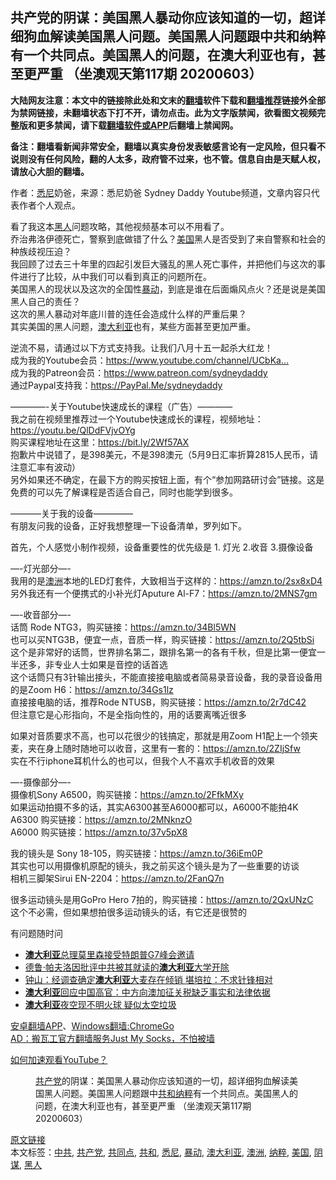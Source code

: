  <h2>共产党的阴谋：美国黑人暴动你应该知道的一切，超详细狗血解读美国黑人问题。美国黑人问题跟中共和纳粹有一个共同点。美国黑人的问题，在澳大利亚也有，甚至更严重 （坐澳观天第117期 20200603）</h2> <p class="notice"><b>大陆网友注意：本文中的链接除此处和文末的<a href="https://github.com/bannedbook/fanqiang" >翻墙</a>软件下载和<a href="https://github.com/killgcd/justmysocks/blob/master/README.md">翻墙推荐</a>链接外全部为禁网链接，未翻墙状态下打不开，请勿点击。此为文字版禁闻，欲看图文视频完整版和更多禁闻，请下载<a href="https://github.com/bannedbook/fanqiang">翻墙软件或APP</a>后翻墙上禁闻网。</p><p>备注：翻墙看新闻非常安全，翻墙以真实身份发表敏感言论有一定风险，但只看不说则没有任何风险，翻的人太多，政府管不过来，也不管。信息自由是天赋人权，请放心大胆的翻墙。</b></p>  <div class="entry"> <p>作者：<a href="https://www.bannedbook.org/bnews/tag/%e6%82%89%e5%b0%bc/" class="st_tag internal_tag" rel="tag" title="标签 悉尼 下的日志">悉尼</a>奶爸，来源：悉尼奶爸 Sydney Daddy Youtube频道，文章内容只代表作者个人观点。</p> <figure></figure> <p>看了我这本<a href="https://www.bannedbook.org/bnews/tag/%e9%bb%91%e4%ba%ba/" class="st_tag internal_tag" rel="tag" title="标签 黑人 下的日志">黑人</a>问题攻略，其他视频基本可以不用看了。<br />乔治弗洛伊德死亡，警察到底做错了什么？<a href="https://www.bannedbook.org/bnews/tag/%e7%be%8e%e5%9b%bd/" class="st_tag internal_tag" rel="tag" title="标签 美国 下的日志">美国</a>黑人是否受到了来自警察和社会的种族歧视压迫？<br />我回顾了过去三十年里的四起引发巨大骚乱的黑人死亡事件，并把他们与这次的事件进行了比较，从中我们可以看到真正的问题所在。<br />美国黑人的现状以及这次的全国性<a href="https://www.bannedbook.org/bnews/tag/%E6%9A%B4%E5%8A%A8/" class="st_tag internal_tag" rel="tag" title="标签 暴动 下的日志">暴动</a>，到底是谁在后面煽风点火？还是说是美国黑人自己的责任？<br />这次的黑人暴动对年底川普的连任会造成什么样的严重后果？<br />其实美国的黑人问题，<a href="https://www.bannedbook.org/bnews/tag/%e6%be%b3%e5%a4%a7%e5%88%a9%e4%ba%9a/" class="st_tag internal_tag" rel="tag" title="标签 澳大利亚 下的日志">澳大利亚</a>也有，某些方面甚至更加严重。</p> <p>逆流不易，请通过以下方式支持我。让我们八月十五一起杀大红龙！<br />成为我的Youtube会员：<a href="https://www.youtube.com/channel/UCbKazqxVVIT0aIm4ZPR9t4w/join" class="yt-uix-sessionlink" data-sessionlink="itct=CCwQ6TgYACITCKap3-fp5-kCFQvkjwodn_cGbUic5JiekqTfwYwB" data-url="https://www.youtube.com/channel/UCbKazqxVVIT0aIm4ZPR9t4w/join" >https://www.youtube.com/channel/UCbKa&#8230;</a><br />成为我的Patreon会员：<a href="https://www.youtube.com/redirect?q=https%3A%2F%2Fwww.patreon.com%2Fsydneydaddy&#038;redir_token=fuWOXNilZyA-qjcan1Gr68FbOHV8MTU5MTM0ODY0N0AxNTkxMjYyMjQ3&#038;event=video_description&#038;v=jIN9ISPGMhw" class="yt-uix-sessionlink" data-sessionlink="itct=CCwQ6TgYACITCKap3-fp5-kCFQvkjwodn_cGbUic5JiekqTfwYwB" data-url="/redirect?q=https%3A%2F%2Fwww.patreon.com%2Fsydneydaddy&amp;redir_token=fuWOXNilZyA-qjcan1Gr68FbOHV8MTU5MTM0ODY0N0AxNTkxMjYyMjQ3&amp;event=video_description&amp;v=jIN9ISPGMhw" data-target-new-window="True" target="_blank" rel="nofollow noopener">https://www.patreon.com/sydneydaddy</a><br />通过Paypal支持我：<a href="https://www.youtube.com/redirect?q=https%3A%2F%2FPayPal.Me%2Fsydneydaddy&#038;redir_token=fuWOXNilZyA-qjcan1Gr68FbOHV8MTU5MTM0ODY0N0AxNTkxMjYyMjQ3&#038;event=video_description&#038;v=jIN9ISPGMhw" class="yt-uix-sessionlink" data-sessionlink="itct=CCwQ6TgYACITCKap3-fp5-kCFQvkjwodn_cGbUic5JiekqTfwYwB" data-url="/redirect?q=https%3A%2F%2FPayPal.Me%2Fsydneydaddy&amp;redir_token=fuWOXNilZyA-qjcan1Gr68FbOHV8MTU5MTM0ODY0N0AxNTkxMjYyMjQ3&amp;event=video_description&amp;v=jIN9ISPGMhw" data-target-new-window="True" target="_blank" rel="nofollow noopener">https://PayPal.Me/sydneydaddy</a></p>  <p>&#8212;&#8212;&#8212;&#8212;-关于Youtube快速成长的课程（广告）&#8212;&#8212;&#8212;&#8212;<br />我之前在视频里推荐过一个Youtube快速成长的课程，视频地址：<a href="https://www.youtube.com/watch?v=QlDdFVjvOYg" class="yt-uix-sessionlink       spf-link" data-sessionlink="itct=CCwQ6TgYACITCKap3-fp5-kCFQvkjwodn_cGbQ" >https://youtu.be/QlDdFVjvOYg</a><br />购买课程地址在这里：<a href="https://www.youtube.com/redirect?q=https%3A%2F%2Fbit.ly%2F2Wf57AX&#038;redir_token=fuWOXNilZyA-qjcan1Gr68FbOHV8MTU5MTM0ODY0N0AxNTkxMjYyMjQ3&#038;event=video_description&#038;v=jIN9ISPGMhw" class="yt-uix-sessionlink" data-sessionlink="itct=CCwQ6TgYACITCKap3-fp5-kCFQvkjwodn_cGbUic5JiekqTfwYwB" data-url="/redirect?q=https%3A%2F%2Fbit.ly%2F2Wf57AX&amp;redir_token=fuWOXNilZyA-qjcan1Gr68FbOHV8MTU5MTM0ODY0N0AxNTkxMjYyMjQ3&amp;event=video_description&amp;v=jIN9ISPGMhw" data-target-new-window="True" target="_blank" rel="nofollow noopener">https://bit.ly/2Wf57AX</a> <br />抱歉片中说错了，是398美元，不是398澳元（5月9日汇率折算2815人民币，请注意汇率有波动）<br />另外如果还不确定，在最下方的购买按钮上面，有个“参加网路研讨会”链接。这是免费的可以先了解课程是否适合自己，同时也能学到很多。</p> <p>&#8212;&#8212;&#8212;&#8211;关于我的设备&#8212;&#8212;&#8212;&#8212;&#8211;<br />有朋友问我的设备，正好我想整理一下设备清单，罗列如下。</p> <p>首先，个人感觉小制作视频，设备重要性的优先级是 1. 灯光 2.收音 3.摄像设备</p>  <p>&#8212;-灯光部分&#8212;-<br />我用的是<a href="https://www.bannedbook.org/bnews/tag/%e6%be%b3%e6%b4%b2/" class="st_tag internal_tag" rel="tag" title="标签 澳洲 下的日志">澳洲</a>本地的LED灯套件，大致相当于这样的：<a href="https://www.youtube.com/redirect?q=https%3A%2F%2Famzn.to%2F2sx8xD4&#038;redir_token=fuWOXNilZyA-qjcan1Gr68FbOHV8MTU5MTM0ODY0N0AxNTkxMjYyMjQ3&#038;event=video_description&#038;v=jIN9ISPGMhw" class="yt-uix-sessionlink" data-sessionlink="itct=CCwQ6TgYACITCKap3-fp5-kCFQvkjwodn_cGbUic5JiekqTfwYwB" data-url="/redirect?q=https%3A%2F%2Famzn.to%2F2sx8xD4&amp;redir_token=fuWOXNilZyA-qjcan1Gr68FbOHV8MTU5MTM0ODY0N0AxNTkxMjYyMjQ3&amp;event=video_description&amp;v=jIN9ISPGMhw" data-target-new-window="True" target="_blank" rel="nofollow noopener">https://amzn.to/2sx8xD4</a><br />另外我还有一个便携式的小补光灯Aputure Al-F7：<a href="https://www.youtube.com/redirect?q=https%3A%2F%2Famzn.to%2F2MNS7gm&#038;redir_token=fuWOXNilZyA-qjcan1Gr68FbOHV8MTU5MTM0ODY0N0AxNTkxMjYyMjQ3&#038;event=video_description&#038;v=jIN9ISPGMhw" class="yt-uix-sessionlink" data-sessionlink="itct=CCwQ6TgYACITCKap3-fp5-kCFQvkjwodn_cGbUic5JiekqTfwYwB" data-url="/redirect?q=https%3A%2F%2Famzn.to%2F2MNS7gm&amp;redir_token=fuWOXNilZyA-qjcan1Gr68FbOHV8MTU5MTM0ODY0N0AxNTkxMjYyMjQ3&amp;event=video_description&amp;v=jIN9ISPGMhw" data-target-new-window="True" target="_blank" rel="nofollow noopener">https://amzn.to/2MNS7gm</a></p> <p>&#8212;-收音部分&#8212;-<br />话筒 Rode NTG3，购买链接：<a href="https://www.youtube.com/redirect?q=https%3A%2F%2Famzn.to%2F34Bl5WN&#038;redir_token=fuWOXNilZyA-qjcan1Gr68FbOHV8MTU5MTM0ODY0N0AxNTkxMjYyMjQ3&#038;event=video_description&#038;v=jIN9ISPGMhw" class="yt-uix-sessionlink" data-sessionlink="itct=CCwQ6TgYACITCKap3-fp5-kCFQvkjwodn_cGbUic5JiekqTfwYwB" data-url="/redirect?q=https%3A%2F%2Famzn.to%2F34Bl5WN&amp;redir_token=fuWOXNilZyA-qjcan1Gr68FbOHV8MTU5MTM0ODY0N0AxNTkxMjYyMjQ3&amp;event=video_description&amp;v=jIN9ISPGMhw" data-target-new-window="True" target="_blank" rel="nofollow noopener">https://amzn.to/34Bl5WN</a><br />也可以买NTG3B，便宜一点，音质一样，购买链接：<a href="https://www.youtube.com/redirect?q=https%3A%2F%2Famzn.to%2F2Q5tbSi&#038;redir_token=fuWOXNilZyA-qjcan1Gr68FbOHV8MTU5MTM0ODY0N0AxNTkxMjYyMjQ3&#038;event=video_description&#038;v=jIN9ISPGMhw" class="yt-uix-sessionlink" data-sessionlink="itct=CCwQ6TgYACITCKap3-fp5-kCFQvkjwodn_cGbUic5JiekqTfwYwB" data-url="/redirect?q=https%3A%2F%2Famzn.to%2F2Q5tbSi&amp;redir_token=fuWOXNilZyA-qjcan1Gr68FbOHV8MTU5MTM0ODY0N0AxNTkxMjYyMjQ3&amp;event=video_description&amp;v=jIN9ISPGMhw" data-target-new-window="True" target="_blank" rel="nofollow noopener">https://amzn.to/2Q5tbSi</a><br />这个是非常好的话筒，世界排名第二，跟排名第一的各有千秋，但是比第一便宜一半还多，非专业人士如果是音控的话首选<br />这个话筒只有3针输出接头，不能直接接电脑或者简易录音设备，我的录音设备用的是Zoom H6：<a href="https://www.youtube.com/redirect?q=https%3A%2F%2Famzn.to%2F34Gs1lz&#038;redir_token=fuWOXNilZyA-qjcan1Gr68FbOHV8MTU5MTM0ODY0N0AxNTkxMjYyMjQ3&#038;event=video_description&#038;v=jIN9ISPGMhw" class="yt-uix-sessionlink" data-sessionlink="itct=CCwQ6TgYACITCKap3-fp5-kCFQvkjwodn_cGbUic5JiekqTfwYwB" data-url="/redirect?q=https%3A%2F%2Famzn.to%2F34Gs1lz&amp;redir_token=fuWOXNilZyA-qjcan1Gr68FbOHV8MTU5MTM0ODY0N0AxNTkxMjYyMjQ3&amp;event=video_description&amp;v=jIN9ISPGMhw" data-target-new-window="True" target="_blank" rel="nofollow noopener">https://amzn.to/34Gs1lz</a><br />直接接电脑的话，推荐Rode NTUSB，购买链接：<a href="https://www.youtube.com/redirect?q=https%3A%2F%2Famzn.to%2F2r7dC42&#038;redir_token=fuWOXNilZyA-qjcan1Gr68FbOHV8MTU5MTM0ODY0N0AxNTkxMjYyMjQ3&#038;event=video_description&#038;v=jIN9ISPGMhw" class="yt-uix-sessionlink" data-sessionlink="itct=CCwQ6TgYACITCKap3-fp5-kCFQvkjwodn_cGbUic5JiekqTfwYwB" data-url="/redirect?q=https%3A%2F%2Famzn.to%2F2r7dC42&amp;redir_token=fuWOXNilZyA-qjcan1Gr68FbOHV8MTU5MTM0ODY0N0AxNTkxMjYyMjQ3&amp;event=video_description&amp;v=jIN9ISPGMhw" data-target-new-window="True" target="_blank" rel="nofollow noopener">https://amzn.to/2r7dC42</a><br />但注意它是心形指向，不是全指向性的，用的话要离嘴近很多</p> <p>如果对音质要求不高，也可以花很少的钱搞定，那就是用Zoom H1配上一个领夹麦，夹在身上随时随地可以收音，这里有一套的：<a href="https://www.youtube.com/redirect?q=https%3A%2F%2Famzn.to%2F2ZIjSfw&#038;redir_token=fuWOXNilZyA-qjcan1Gr68FbOHV8MTU5MTM0ODY0N0AxNTkxMjYyMjQ3&#038;event=video_description&#038;v=jIN9ISPGMhw" class="yt-uix-sessionlink" data-sessionlink="itct=CCwQ6TgYACITCKap3-fp5-kCFQvkjwodn_cGbUic5JiekqTfwYwB" data-url="/redirect?q=https%3A%2F%2Famzn.to%2F2ZIjSfw&amp;redir_token=fuWOXNilZyA-qjcan1Gr68FbOHV8MTU5MTM0ODY0N0AxNTkxMjYyMjQ3&amp;event=video_description&amp;v=jIN9ISPGMhw" data-target-new-window="True" target="_blank" rel="nofollow noopener">https://amzn.to/2ZIjSfw</a><br />实在不行iphone耳机什么的也可以，但我个人不喜欢手机收音的效果</p>  <p>&#8212;-摄像部分&#8212;-<br />摄像机Sony A6500，购买链接：<a href="https://www.youtube.com/redirect?q=https%3A%2F%2Famzn.to%2F2FfkMXy&#038;redir_token=fuWOXNilZyA-qjcan1Gr68FbOHV8MTU5MTM0ODY0N0AxNTkxMjYyMjQ3&#038;event=video_description&#038;v=jIN9ISPGMhw" class="yt-uix-sessionlink" data-sessionlink="itct=CCwQ6TgYACITCKap3-fp5-kCFQvkjwodn_cGbUic5JiekqTfwYwB" data-url="/redirect?q=https%3A%2F%2Famzn.to%2F2FfkMXy&amp;redir_token=fuWOXNilZyA-qjcan1Gr68FbOHV8MTU5MTM0ODY0N0AxNTkxMjYyMjQ3&amp;event=video_description&amp;v=jIN9ISPGMhw" data-target-new-window="True" target="_blank" rel="nofollow noopener">https://amzn.to/2FfkMXy</a><br />如果运动拍摄不多的话，其实A6300甚至A6000都可以，A6000不能拍4K<br />A6300 购买链接：<a href="https://www.youtube.com/redirect?q=https%3A%2F%2Famzn.to%2F2MNknzO&#038;redir_token=fuWOXNilZyA-qjcan1Gr68FbOHV8MTU5MTM0ODY0N0AxNTkxMjYyMjQ3&#038;event=video_description&#038;v=jIN9ISPGMhw" class="yt-uix-sessionlink" data-sessionlink="itct=CCwQ6TgYACITCKap3-fp5-kCFQvkjwodn_cGbUic5JiekqTfwYwB" data-url="/redirect?q=https%3A%2F%2Famzn.to%2F2MNknzO&amp;redir_token=fuWOXNilZyA-qjcan1Gr68FbOHV8MTU5MTM0ODY0N0AxNTkxMjYyMjQ3&amp;event=video_description&amp;v=jIN9ISPGMhw" data-target-new-window="True" target="_blank" rel="nofollow noopener">https://amzn.to/2MNknzO</a><br />A6000 购买链接：<a href="https://www.youtube.com/redirect?q=https%3A%2F%2Famzn.to%2F37v5pX8&#038;redir_token=fuWOXNilZyA-qjcan1Gr68FbOHV8MTU5MTM0ODY0N0AxNTkxMjYyMjQ3&#038;event=video_description&#038;v=jIN9ISPGMhw" class="yt-uix-sessionlink" data-sessionlink="itct=CCwQ6TgYACITCKap3-fp5-kCFQvkjwodn_cGbUic5JiekqTfwYwB" data-url="/redirect?q=https%3A%2F%2Famzn.to%2F37v5pX8&amp;redir_token=fuWOXNilZyA-qjcan1Gr68FbOHV8MTU5MTM0ODY0N0AxNTkxMjYyMjQ3&amp;event=video_description&amp;v=jIN9ISPGMhw" data-target-new-window="True" target="_blank" rel="nofollow noopener">https://amzn.to/37v5pX8</a></p> <p>我的镜头是 Sony 18-105，购买链接：<a href="https://www.youtube.com/redirect?q=https%3A%2F%2Famzn.to%2F36iEm0P&#038;redir_token=fuWOXNilZyA-qjcan1Gr68FbOHV8MTU5MTM0ODY0N0AxNTkxMjYyMjQ3&#038;event=video_description&#038;v=jIN9ISPGMhw" class="yt-uix-sessionlink" data-sessionlink="itct=CCwQ6TgYACITCKap3-fp5-kCFQvkjwodn_cGbUic5JiekqTfwYwB" data-url="/redirect?q=https%3A%2F%2Famzn.to%2F36iEm0P&amp;redir_token=fuWOXNilZyA-qjcan1Gr68FbOHV8MTU5MTM0ODY0N0AxNTkxMjYyMjQ3&amp;event=video_description&amp;v=jIN9ISPGMhw" data-target-new-window="True" target="_blank" rel="nofollow noopener">https://amzn.to/36iEm0P</a><br />其实也可以用摄像机原配的镜头，我之前买这个镜头是为了一些重要的访谈<br />相机三脚架Sirui EN-2204：<a href="https://www.youtube.com/redirect?q=https%3A%2F%2Famzn.to%2F2FanQ7n&#038;redir_token=fuWOXNilZyA-qjcan1Gr68FbOHV8MTU5MTM0ODY0N0AxNTkxMjYyMjQ3&#038;event=video_description&#038;v=jIN9ISPGMhw" class="yt-uix-sessionlink" data-sessionlink="itct=CCwQ6TgYACITCKap3-fp5-kCFQvkjwodn_cGbUic5JiekqTfwYwB" data-url="/redirect?q=https%3A%2F%2Famzn.to%2F2FanQ7n&amp;redir_token=fuWOXNilZyA-qjcan1Gr68FbOHV8MTU5MTM0ODY0N0AxNTkxMjYyMjQ3&amp;event=video_description&amp;v=jIN9ISPGMhw" data-target-new-window="True" target="_blank" rel="nofollow noopener">https://amzn.to/2FanQ7n</a></p> <p>很多运动镜头是用GoPro Hero 7拍的，购买链接：<a href="https://www.youtube.com/redirect?q=https%3A%2F%2Famzn.to%2F2QxUNzC&#038;redir_token=fuWOXNilZyA-qjcan1Gr68FbOHV8MTU5MTM0ODY0N0AxNTkxMjYyMjQ3&#038;event=video_description&#038;v=jIN9ISPGMhw" class="yt-uix-sessionlink" data-sessionlink="itct=CCwQ6TgYACITCKap3-fp5-kCFQvkjwodn_cGbUic5JiekqTfwYwB" data-url="/redirect?q=https%3A%2F%2Famzn.to%2F2QxUNzC&amp;redir_token=fuWOXNilZyA-qjcan1Gr68FbOHV8MTU5MTM0ODY0N0AxNTkxMjYyMjQ3&amp;event=video_description&amp;v=jIN9ISPGMhw" data-target-new-window="True" target="_blank" rel="nofollow noopener">https://amzn.to/2QxUNzC</a><br />这个不必需，但如果想拍很多运动镜头的话，有它还是很赞的</p>  <p>有问题随时问</p> <ul class='op-related-articles' title='相关阅读'> <li><a href='https://www.bannedbook.org/bnews/worldnews/usa/20200602/1338503.html' target='_blank'><b>澳大利亚</b>总理莫里森接受特朗普G7峰会邀请</a></li> <li><a href='https://www.bannedbook.org/bnews/headline/20200531/1337415.html' target='_blank'>德鲁·帕夫洛因批评中共被其就读的<b>澳大利亚</b>大学开除</a></li> <li><a href='https://www.bannedbook.org/bnews/headline/20200526/1334794.html' target='_blank'>钟山：经调查确定<b>澳大利亚</b>大麦存在倾销 堪培拉：不求针锋相对</a></li> <li><a href='https://www.bannedbook.org/bnews/worldnews/20200526/1334743.html' target='_blank'><b>澳大利亚</b>回应中国高官：中方向澳加征关税缺乏事实和法律依据</a></li> <li><a href='https://www.bannedbook.org/bnews/baitai/20200524/1333627.html' target='_blank'><b>澳大利亚</b>夜空现不明火球 疑似太空垃圾</a></li> </ul> <div class="texttj"> <a href="https://github.com/bannedbook/fanqiang/wiki/%E7%A6%81%E9%97%BB%E7%BD%91%E5%AE%89%E5%8D%93%E7%BF%BB%E5%A2%99%E6%96%B0%E9%97%BBAPP" target="_blank">安卓翻墙APP</a>、<a href="https://github.com/bannedbook/fanqiang/wiki/Chrome%E4%B8%80%E9%94%AE%E7%BF%BB%E5%A2%99%E5%8C%85" target="_blank">Windows翻墙:ChromeGo</a><br/> <a href="https://github.com/killgcd/justmysocks/blob/master/README.md" target="_blank">AD：搬瓦工官方翻墙服务Just My Socks，不怕被墙</a> </div><p><a href="https://www.bannedbook.org/bnews/topimagenews/20180409/925596.html" target="_blank">如何加速观看YouTube？ </a></p> <figure class="op-interactive"><figcaption><a href="https://www.bannedbook.org/bnews/tag/%e5%85%b1%e4%ba%a7%e5%85%9a/" class="st_tag internal_tag" rel="tag" title="标签 共产党 下的日志">共产党</a>的阴谋：美国黑人暴动你应该知道的一切，超详细狗血解读美国黑人问题。美国黑人问题跟中<a href="https://www.bannedbook.org/bnews/tag/%E5%85%B1%E5%92%8C/" class="st_tag internal_tag" rel="tag" title="标签 共和 下的日志">共和</a><a href="https://www.bannedbook.org/bnews/tag/%e7%ba%b3%e7%b2%b9/" class="st_tag internal_tag" rel="tag" title="标签 纳粹 下的日志">纳粹</a>有一个共同点。美国黑人的问题，在澳大利亚也有，甚至更严重 （坐澳观天第117期 20200603） </figcaption></figure> </p><a name='sharetosocial'></a>         <div><a href='https://www.bannedbook.org/bnews/cbnews/20200604/783243.html'>原文链接</a></div>  </div><!--END ENTRY--> <div class="postfooter"> <div>本文标签：<a href="https://www.bannedbook.org/bnews/tag/%e4%b8%ad%e5%85%b1/" rel="tag">中共</a>, <a href="https://www.bannedbook.org/bnews/tag/%e5%85%b1%e4%ba%a7%e5%85%9a/" rel="tag">共产党</a>, <a href="https://www.bannedbook.org/bnews/tag/%E5%85%B1%E5%90%8C%E7%82%B9/" rel="tag">共同点</a>, <a href="https://www.bannedbook.org/bnews/tag/%E5%85%B1%E5%92%8C/" rel="tag">共和</a>, <a href="https://www.bannedbook.org/bnews/tag/%e6%82%89%e5%b0%bc/" rel="tag">悉尼</a>, <a href="https://www.bannedbook.org/bnews/tag/%E6%9A%B4%E5%8A%A8/" rel="tag">暴动</a>, <a href="https://www.bannedbook.org/bnews/tag/%e6%be%b3%e5%a4%a7%e5%88%a9%e4%ba%9a/" rel="tag">澳大利亚</a>, <a href="https://www.bannedbook.org/bnews/tag/%e6%be%b3%e6%b4%b2/" rel="tag">澳洲</a>, <a href="https://www.bannedbook.org/bnews/tag/%e7%ba%b3%e7%b2%b9/" rel="tag">纳粹</a>, <a href="https://www.bannedbook.org/bnews/tag/%e7%be%8e%e5%9b%bd/" rel="tag">美国</a>, <a href="https://www.bannedbook.org/bnews/tag/%E9%98%B4%E8%B0%8B/" rel="tag">阴谋</a>, <a href="https://www.bannedbook.org/bnews/tag/%e9%bb%91%e4%ba%ba/" rel="tag">黑人</a></div>  </div><!--END POSTFOOTER--> 